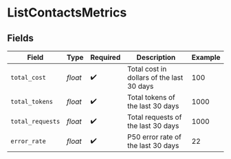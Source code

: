 # ListContactsMetrics


## Fields

| Field                                     | Type                                      | Required                                  | Description                               | Example                                   |
| ----------------------------------------- | ----------------------------------------- | ----------------------------------------- | ----------------------------------------- | ----------------------------------------- |
| `total_cost`                              | *float*                                   | :heavy_check_mark:                        | Total cost in dollars of the last 30 days | 100                                       |
| `total_tokens`                            | *float*                                   | :heavy_check_mark:                        | Total tokens of the last 30 days          | 1000                                      |
| `total_requests`                          | *float*                                   | :heavy_check_mark:                        | Total requests of the last 30 days        | 1000                                      |
| `error_rate`                              | *float*                                   | :heavy_check_mark:                        | P50 error rate of the last 30 days        | 22                                        |
